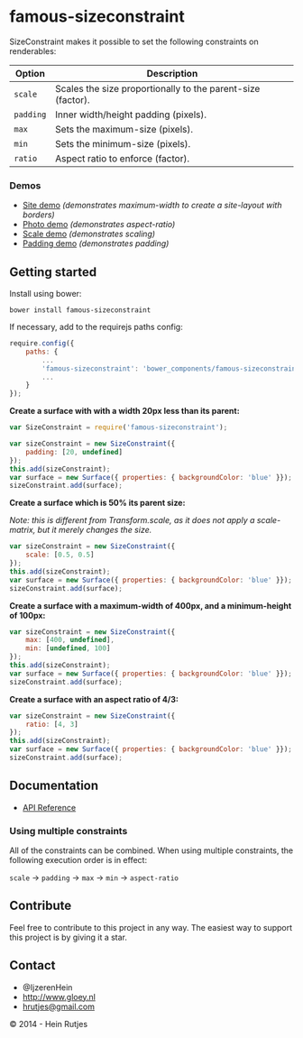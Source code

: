 famous-sizeconstraint
==========

SizeConstraint makes it possible to set the following constraints on renderables:

|Option|Description|
|--------|-----------|
|```scale```|Scales the size proportionally to the parent-size (factor).|
|```padding```|Inner width/height padding (pixels).|
|```max```|Sets the maximum-size (pixels).|
|```min```|Sets the minimum-size (pixels).|
|```ratio```|Aspect ratio to enforce (factor).|

### Demos

- [Site demo](https://rawgit.com/IjzerenHein/famous-sizeconstraint/master/examples/site/index.html) *(demonstrates maximum-width to create a site-layout with borders)*
- [Photo demo](https://rawgit.com/IjzerenHein/famous-sizeconstraint/master/examples/photo/index.html) *(demonstrates aspect-ratio)*
- [Scale demo](https://rawgit.com/IjzerenHein/famous-sizeconstraint/master/examples/scale/index.html) *(demonstrates scaling)*
- [Padding demo](https://rawgit.com/IjzerenHein/famous-sizeconstraint/master/examples/padding/index.html) *(demonstrates padding)*

## Getting started

Install using bower:

	bower install famous-sizeconstraint

If necessary, add to the requirejs paths config:

```javascript
require.config({
    paths: {
        ...
        'famous-sizeconstraint': 'bower_components/famous-sizeconstraint/SizeConstraint',
        ...
    }
});
```

**Create a surface with with a width 20px less than its parent:**

```javascript
var SizeConstraint = require('famous-sizeconstraint');

var sizeConstraint = new SizeConstraint({
	padding: [20, undefined]
});
this.add(sizeConstraint);
var surface = new Surface({ properties: { backgroundColor: 'blue' }});
sizeConstraint.add(surface);
```

**Create a surface which is 50% its parent size:**

*Note: this is different from Transform.scale, as it does not apply a scale-matrix, but it merely changes the size.*

```javascript
var sizeConstraint = new SizeConstraint({
	scale: [0.5, 0.5]
});
this.add(sizeConstraint);
var surface = new Surface({ properties: { backgroundColor: 'blue' }});
sizeConstraint.add(surface);
```

**Create a surface with a maximum-width of 400px, and a minimum-height of 100px:**

```javascript
var sizeConstraint = new SizeConstraint({
    max: [400, undefined],
    min: [undefined, 100]
});
this.add(sizeConstraint);
var surface = new Surface({ properties: { backgroundColor: 'blue' }});
sizeConstraint.add(surface);
```

**Create a surface with an aspect ratio of 4/3:**

```javascript
var sizeConstraint = new SizeConstraint({
    ratio: [4, 3]
});
this.add(sizeConstraint);
var surface = new Surface({ properties: { backgroundColor: 'blue' }});
sizeConstraint.add(surface);
```

## Documentation

* [API Reference](docs/SizeConstraint.md)

### Using multiple constraints

All of the constraints can be combined. When using multiple constraints, the
following execution order is in effect:

```scale``` -> ```padding``` -> ```max``` -> ```min``` -> ```aspect-ratio```

## Contribute

Feel free to contribute to this project in any way. The easiest way to support this project is by giving it a star.

## Contact
- 	@IjzerenHein
- 	http://www.gloey.nl
- 	hrutjes@gmail.com

© 2014 - Hein Rutjes
